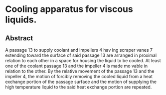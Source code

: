 # Cooling apparatus for viscous liquids.

## Abstract
A passage 13 to supply coolant and impellers 4 hav ing scraper vanes 7 extending toward the surface of said passage 13 are arranged in proximal relation to each other in a space for housing the liquid to be cooled. At least one of the coolant passage 13 and the impeller 4 is made mo vable in relation to the other. By the relative movement of the passage 13 and the impeller 4, the motion of forcibly removing the cooled liquid from a heat exchange portion of the passage surface and the motion of supplying the high temperature liquid to the said heat exchange portion are repeated.